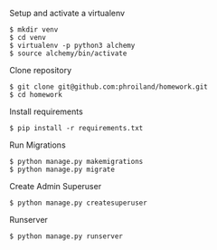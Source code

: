 Setup and activate a virtualenv

```
$ mkdir venv
$ cd venv
$ virtualenv -p python3 alchemy
$ source alchemy/bin/activate
```

Clone repository

```
$ git clone git@github.com:phroiland/homework.git
$ cd homework
```
Install requirements

```
$ pip install -r requirements.txt
```

Run Migrations
```
$ python manage.py makemigrations
$ python manage.py migrate
```

Create Admin Superuser
```
$ python manage.py createsuperuser
```
Runserver
```
$ python manage.py runserver
```
